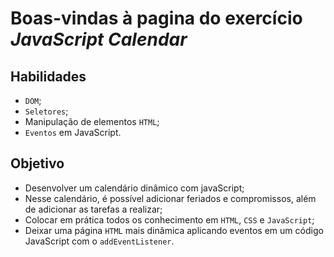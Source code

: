 # Boas-vindas à pagina do exercício _JavaScript Calendar_

## Habilidades

- `DOM`;
- `Seletores`;
- Manipulação de elementos `HTML`;
- `Eventos` em JavaScript.

## Objetivo

- Desenvolver um calendário dinâmico com javaScript;
- Nesse calendário, é possível adicionar feriados e compromissos, além de adicionar as tarefas a realizar;
- Colocar em prática todos os conhecimento em `HTML`, `CSS` e `JavaScript`;
- Deixar uma página `HTML` mais dinâmica aplicando eventos em um código JavaScript com o `addEventListener`.
